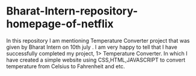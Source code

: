 # Bharat-Intern-repository-homepage-of-netflix
In this repository I am mentioning Temperature Converter project that was given by Bharat Intern on 10th july .
I am very happy to tell that I have successfully completed my project,
1> Temperature Converter.
  In which I have created a simple website using CSS,HTML,JAVASCRIPT to convert temperature from Celsius to Fahrenheit and etc.

